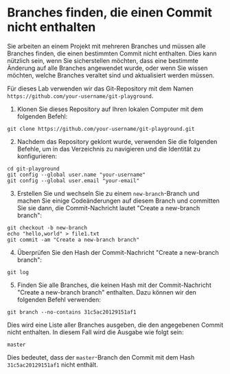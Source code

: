 # Branches finden, die einen Commit nicht enthalten

Sie arbeiten an einem Projekt mit mehreren Branches und müssen alle Branches finden, die einen bestimmten Commit nicht enthalten. Dies kann nützlich sein, wenn Sie sicherstellen möchten, dass eine bestimmte Änderung auf alle Branches angewendet wurde, oder wenn Sie wissen möchten, welche Branches veraltet sind und aktualisiert werden müssen.

Für dieses Lab verwenden wir das Git-Repository mit dem Namen `https://github.com/your-username/git-playground`.

1. Klonen Sie dieses Repository auf Ihren lokalen Computer mit dem folgenden Befehl:

```shell
git clone https://github.com/your-username/git-playground.git
```

2. Nachdem das Repository geklont wurde, verwenden Sie die folgenden Befehle, um in das Verzeichnis zu navigieren und die Identität zu konfigurieren:

```shell
cd git-playground
git config --global user.name "your-username"
git config --global user.email "your-email"
```

3. Erstellen Sie und wechseln Sie zu einem `new-branch`-Branch und machen Sie einige Codeänderungen auf diesem Branch und committen Sie sie dann, die Commit-Nachricht lautet "Create a new-branch branch":

```shell
git checkout -b new-branch
echo "hello,world" > file1.txt
git commit -am "Create a new-branch branch"
```

4. Überprüfen Sie den Hash der Commit-Nachricht "Create a new-branch branch":

```shell
git log
```

5. Finden Sie alle Branches, die keinen Hash mit der Commit-Nachricht "Create a new-branch branch" enthalten. Dazu können wir den folgenden Befehl verwenden:

```shell
git branch --no-contains 31c5ac20129151af1
```

Dies wird eine Liste aller Branches ausgeben, die den angegebenen Commit nicht enthalten. In diesem Fall wird die Ausgabe wie folgt sein:

```shell
master
```

Dies bedeutet, dass der `master`-Branch den Commit mit dem Hash `31c5ac20129151af1` nicht enthält.
